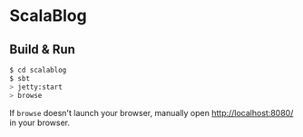 # ScalaBlog #

## Build & Run ##

```sh
$ cd scalablog
$ sbt
> jetty:start
> browse
```

If `browse` doesn't launch your browser, manually open [http://localhost:8080/](http://localhost:8080/) in your browser.
